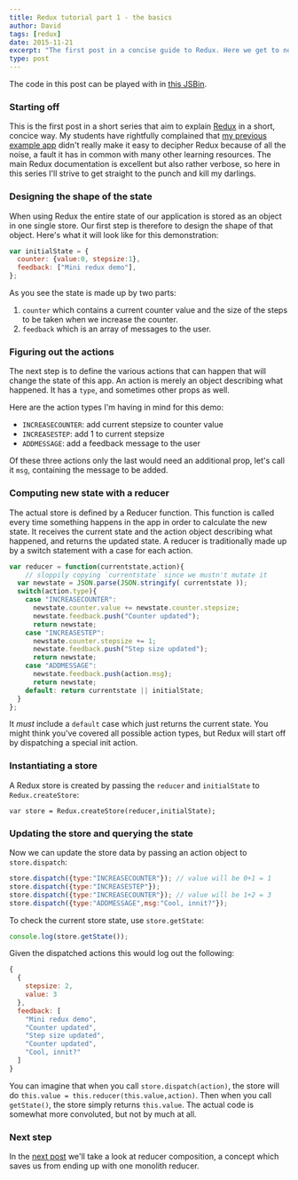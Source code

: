 ```yaml
---
title: Redux tutorial part 1 - the basics
author: David
tags: [redux]
date: 2015-11-21
excerpt: "The first post in a concise guide to Redux. Here we get to now the basics"
type: post
---
```


The code in this post can be played with in [this JSBin](http://jsbin.com/raneye/1/edit?js,console).

### Starting off

This is the first post in a short series that aim to explain [Redux](redux.js.org) in a short, concice way. My students have rightfully complained that [my previous example app](http://blog.krawaller.se/posts/a-react-redux-example-app/) didn't really make it easy to decipher Redux because of all the noise, a fault it has in common with many other learning resources. The main Redux documentation is excellent but also rather verbose, so here in this series I'll strive to get straight to the punch and kill my darlings.

### Designing the shape of the state

When using Redux the entire state of our application is stored as an object in one single store. Our first step is therefore to design the shape of that object. Here's what it will look like for this demonstration:

```javascript
var initialState = {
  counter: {value:0, stepsize:1},
  feedback: ["Mini redux demo"],
};
```

As you see the state is made up by two parts:

1.   `counter` which contains a current counter value and the size of the steps to be taken when we increase the counter.
2.   `feedback` which is an array of messages to the user.

### Figuring out the actions

The next step is to define the various actions that can happen that will change the state of this app. An action is merely an object describing what happened. It has a `type`, and sometimes other props as well.

Here are the action types I'm having in mind for this demo:

*    `INCREASECOUNTER`: add current stepsize to counter value
*    `INCREASESTEP`: add 1 to current stepsize
*    `ADDMESSAGE`: add a feedback message to the user

Of these three actions only the last would need an additional prop, let's call it `msg`, containing the message to be added.

### Computing new state with a reducer

The actual store is defined by a Reducer function. This function is called every time something happens in the app in order to calculate the new state. It receives the current state and the action object describing what happened, and returns the updated state. A reducer is traditionally made up by a switch statement with a case for each action.

```javascript
var reducer = function(currentstate,action){
    // sloppily copying `currentstate` since we mustn't mutate it
  var newstate = JSON.parse(JSON.stringify( currentstate ));
  switch(action.type){
    case "INCREASECOUNTER":
      newstate.counter.value += newstate.counter.stepsize;
      newstate.feedback.push("Counter updated");
      return newstate;
    case "INCREASESTEP":
      newstate.counter.stepsize += 1;
      newstate.feedback.push("Step size updated");
      return newstate;
    case "ADDMESSAGE":
      newstate.feedback.push(action.msg);
      return newstate;
    default: return currentstate || initialState;
  }
};
```

It *must* include a `default` case which just returns the current state. You might think you've covered all possible action types, but Redux will start off by dispatching a special init action.

### Instantiating a store

A Redux store is created by passing the `reducer` and `initialState` to `Redux.createStore`:

```javasript
var store = Redux.createStore(reducer,initialState);
```

### Updating the store and querying the state

Now we can update the store data by passing an action object to `store.dispatch`:

```javascript
store.dispatch({type:"INCREASECOUNTER"}); // value will be 0+1 = 1
store.dispatch({type:"INCREASESTEP"});
store.dispatch({type:"INCREASECOUNTER"}); // value will be 1+2 = 3
store.dispatch({type:"ADDMESSAGE",msg:"Cool, innit?"});
```

To check the current store state, use `store.getState`:

```javascript
console.log(store.getState());
```

Given the dispatched actions this would log out the following:

```javascript
{
  {
    stepsize: 2,
    value: 3
  },
  feedback: [
    "Mini redux demo",
    "Counter updated",
    "Step size updated",
    "Counter updated",
    "Cool, innit?"
  ]
}
```

You can imagine that when you call `store.dispatch(action)`, the store will do `this.value = this.reducer(this.value,action)`. Then when you call `getState()`, the store simply returns `this.value`. The actual code is somewhat more convoluted, but not by much at all.  

### Next step

In the [next post]() we'll take a look at reducer composition, a concept which saves us from ending up with one monolith reducer.